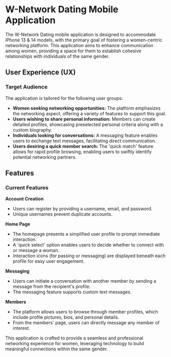# W-Network Dating Mobile Application

The W-Network Dating mobile application is designed to accommodate iPhone 13 & 14 models, with the primary goal of fostering a women-centric 
networking platform. This application aims to enhance communication among women, providing a space for them to establish cohesive relationships with individuals of the same gender.

## User Experience (UX)

### Target Audience

The application is tailored for the following user groups:

- **Women seeking networking opportunities:** The platform emphasizes the networking aspect, offering a variety of features to support this goal.
- **Users wishing to share personal information:** Members can create detailed profiles, showcasing preselected personal criteria along with a custom biography.
- **Individuals looking for conversations:** A messaging feature enables users to exchange text messages, facilitating direct communication.
- **Users desiring a quick member search:** The 'quick match' feature allows for rapid profile browsing, enabling users to swiftly identify potential networking partners.

## Features

### Current Features

**Account Creation**
- Users can register by providing a username, email, and password.
- Unique usernames prevent duplicate accounts.

**Home Page**
- The homepage presents a simplified user profile to prompt immediate interaction.
- A 'quick select' option enables users to decide whether to connect with or message a woman.
- Interaction icons (for passing or messaging) are displayed beneath each profile for easy user engagement.

**Messaging**
- Users can initiate a conversation with another member by sending a message from the recipient's profile.
- The messaging feature supports custom text messages.

**Members**
- The platform allows users to browse through member profiles, which include profile pictures, bios, and personal details.
- From the members' page, users can directly message any member of interest.

This application is crafted to provide a seamless and professional networking experience for women, leveraging technology to build meaningful connections within the same gender.
